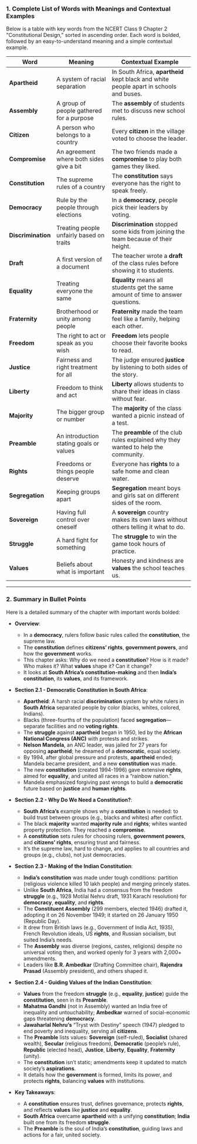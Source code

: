 ### 1. Complete List of Words with Meanings and Contextual Examples

Below is a table with key words from the NCERT Class 9 Chapter 2 "Constitutional Design," sorted in ascending order. Each word is bolded, followed by an easy-to-understand meaning and a simple contextual example.

| **Word**              | **Meaning**                               | **Contextual Example**                                                                 |
|-----------------------|-------------------------------------------|---------------------------------------------------------------------------------------|
| **Apartheid**         | A system of racial separation             | In South Africa, **apartheid** kept black and white people apart in schools and buses. |
| **Assembly**          | A group of people gathered for a purpose  | The **assembly** of students met to discuss new school rules.                         |
| **Citizen**           | A person who belongs to a country         | Every **citizen** in the village voted to choose the leader.                           |
| **Compromise**        | An agreement where both sides give a bit  | The two friends made a **compromise** to play both games they liked.                  |
| **Constitution**      | The supreme rules of a country            | The **constitution** says everyone has the right to speak freely.                      |
| **Democracy**         | Rule by the people through elections      | In a **democracy**, people pick their leaders by voting.                               |
| **Discrimination**    | Treating people unfairly based on traits  | **Discrimination** stopped some kids from joining the team because of their height.   |
| **Draft**             | A first version of a document             | The teacher wrote a **draft** of the class rules before showing it to students.        |
| **Equality**          | Treating everyone the same                | **Equality** means all students get the same amount of time to answer questions.      |
| **Fraternity**        | Brotherhood or unity among people         | **Fraternity** made the team feel like a family, helping each other.                  |
| **Freedom**           | The right to act or speak as you wish     | **Freedom** lets people choose their favorite books to read.                          |
| **Justice**           | Fairness and right treatment for all      | The judge ensured **justice** by listening to both sides of the story.                 |
| **Liberty**           | Freedom to think and act                  | **Liberty** allows students to share their ideas in class without fear.               |
| **Majority**          | The bigger group or number                | The **majority** of the class wanted a picnic instead of a test.                       |
| **Preamble**          | An introduction stating goals or values   | The **preamble** of the club rules explained why they wanted to help the community.   |
| **Rights**            | Freedoms or things people deserve        | Everyone has **rights** to a safe home and clean water.                                |
| **Segregation**       | Keeping groups apart                      | **Segregation** meant boys and girls sat on different sides of the room.              |
| **Sovereign**         | Having full control over oneself          | A **sovereign** country makes its own laws without others telling it what to do.      |
| **Struggle**          | A hard fight for something                | The **struggle** to win the game took hours of practice.                              |
| **Values**            | Beliefs about what is important           | Honesty and kindness are **values** the school teaches us.                             |

---

### 2. Summary in Bullet Points

Here is a detailed summary of the chapter with important words bolded:

- **Overview**:
  - In a **democracy**, rulers follow basic rules called the **constitution**, the supreme law.
  - The **constitution** defines **citizens’ rights**, **government powers**, and how the **government** works.
  - This chapter asks: Why do we need a **constitution**? How is it made? Who makes it? What **values** shape it? Can it change?
  - It looks at **South Africa’s constitution-making** and then **India’s constitution**, its **values**, and its framework.

- **Section 2.1 - Democratic Constitution in South Africa**:
  - **Apartheid**: A harsh racial **discrimination** system by white rulers in **South Africa** separated people by color (blacks, whites, colored, Indians).
  - Blacks (three-fourths of the population) faced **segregation**—separate facilities and no **voting rights**.
  - The **struggle** against **apartheid** began in 1950, led by the **African National Congress (ANC)** with protests and strikes.
  - **Nelson Mandela**, an ANC leader, was jailed for 27 years for opposing **apartheid**; he dreamed of a **democratic**, equal society.
  - By 1994, after global pressure and protests, **apartheid** ended; Mandela became president, and a new **constitution** was made.
  - The new **constitution** (created 1994-1996) gave extensive **rights**, aimed for **equality**, and united all races in a “rainbow nation.”
  - Mandela emphasized forgiving past wrongs to build a **democratic** future based on **justice** and **human rights**.

- **Section 2.2 - Why Do We Need a Constitution?**:
  - **South Africa’s** example shows why a **constitution** is needed: to build trust between groups (e.g., blacks and whites) after conflict.
  - The black **majority** wanted **majority rule** and **rights**; whites wanted property protection. They reached a **compromise**.
  - A **constitution** sets rules for choosing rulers, **government powers**, and **citizens’ rights**, ensuring trust and fairness.
  - It’s the supreme law, hard to change, and applies to all countries and groups (e.g., clubs), not just democracies.

- **Section 2.3 - Making of the Indian Constitution**:
  - **India’s constitution** was made under tough conditions: partition (religious violence killed 10 lakh people) and merging princely states.
  - Unlike **South Africa**, India had a consensus from the freedom **struggle** (e.g., 1928 Motilal Nehru draft, 1931 Karachi resolution) for **democracy**, **equality**, and **rights**.
  - The **Constituent Assembly** (299 members, elected 1946) drafted it, adopting it on 26 November 1949; it started on 26 January 1950 (Republic Day).
  - It drew from British laws (e.g., Government of India Act, 1935), French Revolution ideals, US **rights**, and Russian socialism, but suited India’s needs.
  - The **Assembly** was diverse (regions, castes, religions) despite no universal voting then, and worked openly for 3 years with 2,000+ amendments.
  - Leaders like **B.R. Ambedkar** (Drafting Committee chair), **Rajendra Prasad** (Assembly president), and others shaped it.

- **Section 2.4 - Guiding Values of the Indian Constitution**:
  - **Values** from the freedom **struggle** (e.g., **equality**, **justice**) guide the **constitution**, seen in its **Preamble**.
  - **Mahatma Gandhi** (not in Assembly) wanted an India free of inequality and untouchability; **Ambedkar** warned of social-economic gaps threatening **democracy**.
  - **Jawaharlal Nehru’s** “Tryst with Destiny” speech (1947) pledged to end poverty and inequality, serving all **citizens**.
  - The **Preamble** lists values: **Sovereign** (self-ruled), **Socialist** (shared wealth), **Secular** (religious freedom), **Democratic** (people’s rule), **Republic** (elected head), **Justice**, **Liberty**, **Equality**, **Fraternity** (unity).
  - The **constitution** isn’t static; amendments keep it updated to match society’s **aspirations**.
  - It details how the **government** is formed, limits its power, and protects **rights**, balancing **values** with institutions.

- **Key Takeaways**:
  - A **constitution** ensures trust, defines governance, protects **rights**, and reflects **values** like **justice** and **equality**.
  - **South Africa** overcame **apartheid** with a unifying **constitution**; **India** built one from its freedom **struggle**.
  - The **Preamble** is the soul of India’s **constitution**, guiding laws and actions for a fair, united society.
  
